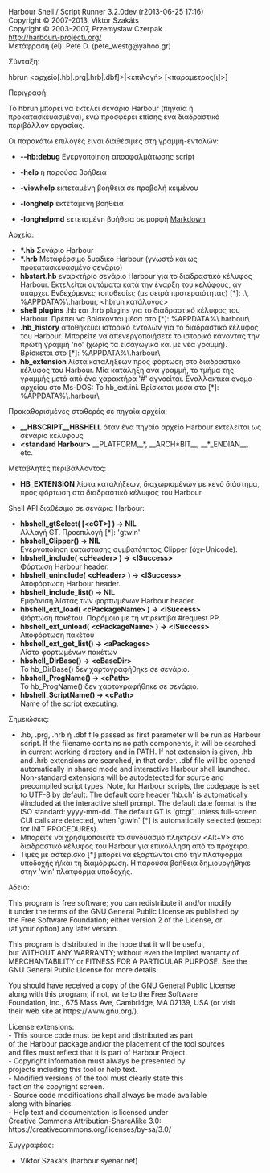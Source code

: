 Harbour Shell / Script Runner 3\.2\.0dev \(r2013\-06\-25 17:16\)  
Copyright &copy; 2007\-2013, Viktor Szakáts  
Copyright &copy; 2003\-2007, Przemysław Czerpak  
<http://harbour\-project\.org/>  
Μετάφραση \(el\): Pete D\. \(pete\_westg@yahoo\.gr\)  

Σύνταξη:  
  
  hbrun &lt;αρχείο\[\.hb|\.prg|\.hrb|\.dbf\]&gt;|&lt;επιλογή&gt; \[&lt;παραμετρος\[ι\]&gt;\]  
  
Περιγραφή:  


  Το hbrun μπορεί να εκτελεί σενάρια Harbour \(πηγαία ή προκατασκευασμένα\), ενώ προσφέρει επίσης ένα διαδραστικό περιβάλλον εργασίας\.
  
Οι παρακάτω επιλογές είναι διαθέσιμες στη γραμμή\-εντολών:  


 - **\-\-hb:debug** Ενεργοποίηση αποσφαλμάτωσης script


 - **\-help** η παρούσα βοήθεια
 - **\-viewhelp** εκτεταμένη βοήθεια σε προβολή κειμένου
 - **\-longhelp** εκτεταμένη βοήθεια
 - **\-longhelpmd** εκτεταμένη βοήθεια σε μορφή [Markdown](http://daringfireball.net/projects/markdown/)
  
Αρχεία:  


 - **\*\.hb** Σενάριο Harbour
 - **\*\.hrb** Μεταφέρσιμο δυαδικό Harbour \(γνωστό και ως προκατασκευασμένο σενάριο\)
 - **hbstart\.hb** εναρκτήριο σενάριο Harbour για το διαδραστικό κέλυφος Harbour\. Εκτελείται αυτόματα κατά την έναρξη του κελύφους, αν υπάρχει\. Ενδεχόμενες τοποθεσίες \(με σειρά προτεραιότητας\) \[\*\]: \.\\, %APPDATA%\\\.harbour, &lt;hbrun κατάλογος&gt;
 - **shell plugins** \.hb και \.hrb plugins για το διαδραστικό κέλυφος του Harbour\. Πρέπει να βρίσκονται μέσα στο \[\*\]: %APPDATA%\\\.harbour\\
 - **\.hb\_history** αποθηκεύει ιστορικό εντολών για το διαδραστικό κέλυφος του Harbour\. Μπορείτε να απενεργοποιήσετε το ιστορικό κάνοντας την πρώτη γραμμή 'no' \(χωρίς τα εισαγωγικά και με νεα γραμμή\)\. Βρίσκεται στο \[\*\]: %APPDATA%\\\.harbour\\
 - **hb\_extension** λίστα καταλήξεων προς φόρτωση στο διαδραστικό κέλυφος του Harbour\. Μία κατάληξη ανα γραμμή, το τμήμα της γραμμής μετά από ένα χαρακτήρα '\#' αγνοείται\. Εναλλακτικά ονομα\-αρχείου στο Ms\-DOS: Το hb\_ext\.ini\. Βρίσκεται μεσα στο \[\*\]: %APPDATA%\\\.harbour\\


Προκαθορισμένες σταθερές σε πηγαία αρχεία:


 - **\_\_HBSCRIPT\_\_HBSHELL** όταν ένα πηγαίο αρχείο Harbour εκτελείται ως σενάριο κελύφους
 - **&lt;standard Harbour&gt;** \_\_PLATFORM\_\_\*, \_\_ARCH\*BIT\_\_, \_\_\*\_ENDIAN\_\_, etc\.
  
Μεταβλητές περιβάλλοντος:  


 - **HB\_EXTENSION** λίστα καταλήξεων, διαχωρισμένων με κενό διάστημα, προς φόρτωση στο διαδραστικό κέλυφος του Harbour
  
Shell API διαθέσιμο σε σενάρια Harbour:  


 - **hbshell\_gtSelect\( \[&lt;cGT&gt;\] \) \-&gt; NIL**  
Αλλαγή GT\. Προεπιλογή \[\*\]: 'gtwin'
 - **hbshell\_Clipper\(\) \-&gt; NIL**  
Ενεργοποίηση κατάστασης συμβατότητας Clipper \(όχι\-Unicode\)\.
 - **hbshell\_include\( &lt;cHeader&gt; \) \-&gt; &lt;lSuccess&gt;**  
Φόρτωση Harbour header\.
 - **hbshell\_uninclude\( &lt;cHeader&gt; \) \-&gt; &lt;lSuccess&gt;**  
Αποφόρτωση Harbour header\.
 - **hbshell\_include\_list\(\) \-&gt; NIL**  
Εμφάνιση λίστας των φορτωμένων Harbour header\.
 - **hbshell\_ext\_load\( &lt;cPackageName&gt; \) \-&gt; &lt;lSuccess&gt;**  
Φόρτωση πακέτου\. Παρόμοιο με τη ντιρεκτίβα \#request PP\.
 - **hbshell\_ext\_unload\( &lt;cPackageName&gt; \) \-&gt; &lt;lSuccess&gt;**  
Αποφόρτωση πακέτου
 - **hbshell\_ext\_get\_list\(\) \-&gt; &lt;aPackages&gt;**  
Λίστα φορτωμένων πακέτων
 - **hbshell\_DirBase\(\) \-&gt; &lt;cBaseDir&gt;**  
Το hb\_DirBase\(\) δεν χαρτογραφήθηκε σε σενάριο\.
 - **hbshell\_ProgName\(\) \-&gt; &lt;cPath&gt;**  
Το hb\_ProgName\(\) δεν χαρτογραφήθηκε σε σενάριο\.
 - **hbshell\_ScriptName\(\) \-&gt; &lt;cPath&gt;**  
Name of the script executing\.
  
Σημειώσεις:  


  - \.hb, \.prg, \.hrb ή \.dbf file passed as first parameter will be run as Harbour script\. If the filename contains no path components, it will be searched in current working directory and in PATH\. If not extension is given, \.hb and \.hrb extensions are searched, in that order\. \.dbf file will be opened automatically in shared mode and interactive Harbour shell launched\. Non\-standard extensions will be autodetected for source and precompiled script types\. Note, for Harbour scripts, the codepage is set to UTF\-8 by default\. The default core header 'hb\.ch' is automatically \#included at the interactive shell prompt\. The default date format is the ISO standard: yyyy\-mm\-dd\. The default GT is 'gtcgi', unless full\-screen CUI calls are detected, when 'gtwin' \[\*\] is automatically selected \(except for INIT PROCEDUREs\)\.
  - Μπορείτε να χρησιμοποιείτε το συνδυασμό πλήκτρων &lt;Alt\+V&gt; στο διαδραστικό κέλυφος του Harbour για επικόλληση από το πρόχειρο\.
  - Τιμές με αστερίσκο \[\*\] μπορεί να εξαρτώνται από την πλατφόρμα υποδοχής ή/και τη διαμόρφωση\. Η παρούσα βοήθεια δημιουργήθηκε στην 'win' πλατφόρμα υποδοχής\.
  
Αδεια:  


  This program is free software; you can redistribute it and/or modify  
it under the terms of the GNU General Public License as published by  
the Free Software Foundation; either version 2 of the License, or  
\(at your option\) any later version\.  
  
This program is distributed in the hope that it will be useful,  
but WITHOUT ANY WARRANTY; without even the implied warranty of  
MERCHANTABILITY or FITNESS FOR A PARTICULAR PURPOSE\.  See the  
GNU General Public License for more details\.  
  
You should have received a copy of the GNU General Public License  
along with this program; if not, write to the Free Software  
Foundation, Inc\., 675 Mass Ave, Cambridge, MA 02139, USA \(or visit  
their web site at https://www\.gnu\.org/\)\.  
  
License extensions:  
  \- This source code must be kept and distributed as part  
    of the Harbour package and/or the placement of the tool sources  
    and files must reflect that it is part of Harbour Project\.  
  \- Copyright information must always be presented by  
    projects including this tool or help text\.  
  \- Modified versions of the tool must clearly state this  
    fact on the copyright screen\.  
  \- Source code modifications shall always be made available  
    along with binaries\.  
  \- Help text and documentation is licensed under  
    Creative Commons Attribution\-ShareAlike 3\.0:  
    https://creativecommons\.org/licenses/by\-sa/3\.0/  

  
Συγγραφέας:  


 - Viktor Szakáts \(harbour syenar\.net\) 
